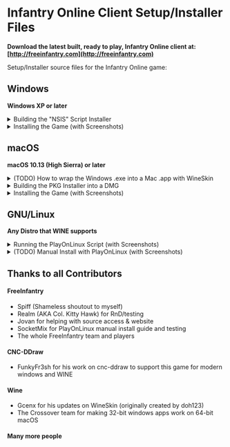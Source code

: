# Infantry Online Client Setup/Installer Files

**Download the latest built, ready to play, Infantry Online client at: [http://freeinfantry.com](http://freeinfantry.com)**

Setup/Installer source files for the Infantry Online game:

## Windows
**Windows XP or later**

<details>
  <summary>Building the "NSIS" Script Installer</summary>

>
> **Prerequisites**
> 
> 1. *[Download/Install]* NSIS, Nullsoft Scriptable Install System ([https://nsis.sourceforge.io](https://nsis.sourceforge.io))
> 2. *[Download]* Built InfantryLauncher.exe & it's required files ([https://github.com/InfantryOnline/Infantry-Online-Server](https://github.com/InfantryOnline/Infantry-Online-Server))
> 3. *[Download]* cnc-ddraw ([https://github.com/CnCNet/cnc-ddraw](https://github.com/CnCNet/cnc-ddraw))
> 
>
> **Step By Step**
>
> 1. Clone/Download this Github Repo
> 
> 2. Move the Infantry Launcher files (InfantryLauncher.exe, default.ini, Newtonsoft.Json.dll & imgs folder) inside here: "./Windows/_builds/launcher/"
>
> 3. Edit the cnc-ddraw ddraw.ini file and set infantryhack=true.  Then place the 4 files (ddraw.dll, ddraw.ini, cnc-ddraw config.exe & Shaders folder) inside here: "./Windows/_builds/cnc-ddraw/"
>
> 4. Open the NSIS Application
>
> 5. Click "Compile NSI Scripts"
>
> 6. Choose "File" -> "Load Script..."
> 
> 7. Navigate to the "./Windows/nsis-Infantry-Online.nsi" script and choose "Open"
>
> 8. It will automatically compile and (if no errors) will build the installer .exe here: "./Windows/_builds/installer/"
>
</details>

<!--
<details>
  <summary>(TODO) Building the "Advanced Installer"</summary>

>
> **Download/Install First**
> 
> - Visual Studio 2019 Community Edition ([https://visualstudio.microsoft.com/vs/older-downloads/](https://visualstudio.microsoft.com/vs/older-downloads/))
> 

1. Get the official Infantry Online Launcher .exe file either from:

	- Compiling yourself from the Launcher repo or
	- Downloading the windows launcher exe

2. (TODO) More things...

</details>
-->

<details>
  <summary>Installing the Game (with Screenshots)</summary>

>![Welcome Screen](Windows/_screenshots/nsis-welcome-screen.png)
>
>![License Screen](Windows/_screenshots/nsis-license-screen.png)
>
>![Components Screen](Windows/_screenshots/nsis-components-screen.png)
>
>![Finish Screen](Windows/_screenshots/nsis-finish-screen.png)
>
</details>


## macOS
**macOS 10.13 (High Sierra) or later**

<details>
  <summary>(TODO) How to wrap the Windows .exe into a Mac .app with WineSkin</summary>

>
> **Prerequisites**
> 
> 1. *[Download/Install]* Wineskin Wrapper ([https://github.com/Gcenx/WineskinServer](https://github.com/Gcenx/WineskinServer))
> 2. *[Download]* cnc-ddraw ([https://github.com/CnCNet/cnc-ddraw](https://github.com/CnCNet/cnc-ddraw))
> 
>
> **Step By Step**
>
> - TODO
>
</details>

<details>
  <summary>Building the PKG Installer into a DMG</summary>

>
> **Prerequisites**
> 
> 1. *[Download/Install]* Mac "Packages" app ([http://s.sudre.free.fr/Software/Packages/about.html](http://s.sudre.free.fr/Software/Packages/about.html))
> 2. *[Download/Install]* Homebrew, The Missing Package Manager for macOS ([https://brew.sh](https://brew.sh))
> 3. `brew install create-dmg` ([https://github.com/create-dmg/create-dmg](https://github.com/create-dmg/create-dmg))
> 
> 
> **Step By Step**
>
> 1. Clone/Download this Github Repo
>
> 2. Place the built Wineskin wrapped Infantry Online.app here: "./Mac/_builds/app/Infantry Online.app"
>
> 3. Run the "./Mac/buildPackageDMG.sh" script in the terminal and it will build a .pkg installer file here: "./Mac/_builds/pkg/" and a distributable dmg file here: "./Mac/_builds/dmg/"
>
</details>

<details>
  <summary>Installing the Game (with Screenshots)</summary>

>
> 1. Open the **DMG Volume Icon** on your desktop
>![DMG Volume](Mac/_screenshots/DMGVolume.png)
>
> 2. Open the **.pkg** file by Control-Click and choosing "Open" in the contextual menu
>![DMG Installer Window](Mac/_screenshots/DMGInstallerWindow.png)
>
</details>

## GNU/Linux
**Any Distro that WINE supports**

<details>
  <summary>Running the PlayOnLinux Script (with Screenshots)</summary>
  
>
> **Prerequisites**
> 
> 1. *[Download & Install]* PlayOnLinux ([https://www.playonlinux.com](https://www.playonlinux.com)), usually available with whatever linux default software distribution app you have. (ie: "Ubuntu Software" for Ubuntu, "Pamac Add/Remove Software" for Manjaro).
> 
> 
> **Step By Step**
>
> 1. Download the "./Linux/play-on-linux-infantry-online.sh" Script from this repo
>
> 2. Open PlayOnLinux
>
> 3. Open the Tools menu and choose "Run a local script"
>![PlayOnLinux Tools Run Local Script](Linux/_screenshots/POL_Tools-Menu_Run-Local-Script.png)
>
> 4. Navigate to the downloaded "play-on-linux-infantry-online.sh" script.
>
> 5. Follow the prompts and Infantry will be installed and ready to play!
>
</details>

<!-- 
<details>
  <summary>(TODO) Lutris Script</summary>

- TODO
</details>

<details>
  <summary>(TODO) Building SnapCraft Script</summary>

- TODO
</details>
-->

<details>
  <summary>(TODO) Manual Install with PlayOnLinux (with Screenshots)</summary>

>
> **Prerequisites**
> 
> - TODO
> 
>
> **Step By Step**
>
> - TODO
>
</details>

## Thanks to all Contributors

#### FreeInfantry
 - Spiff (Shameless shoutout to myself)
 - Realm (AKA Col. Kitty Hawk) for RnD/testing
 - Jovan for helping with source access & website
 - SocketMix for PlayOnLinux manual install guide and testing
 - The whole FreeInfantry team and players

#### CNC-DDraw
 - FunkyFr3sh for his work on cnc-ddraw to support this game for modern windows and WINE

#### Wine
 - Gcenx for his updates on WineSkin (originally created by doh123)
 - The Crossover team for making 32-bit windows apps work on 64-bit macOS

#### Many more people

